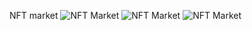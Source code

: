  NFT market
    <img alt='NFT Market' src='https://user-images.githubusercontent.com/44222925/172255577-689a84d1-76f8-4472-b897-93a4b8ce1427.png' />
    <img alt='NFT Market' src='https://user-images.githubusercontent.com/44222925/172255817-79124c19-9b0c-4362-a081-86eab4dc93ac.png' />
    <img alt='NFT Market' src='https://user-images.githubusercontent.com/44222925/172255915-3a2d0b36-2f2c-4383-a5b7-0cd8bba24ebf.png' />

